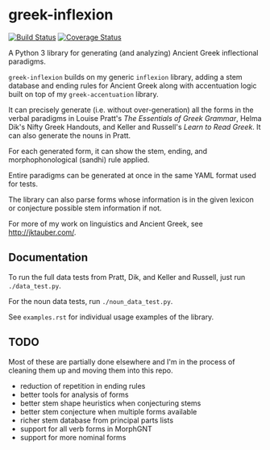 # greek-inflexion

[![Build Status](https://travis-ci.org/jtauber/greek-inflexion.svg)](https://travis-ci.org/jtauber/greek-inflexion)
[![Coverage Status](https://coveralls.io/repos/jtauber/greek-inflexion/badge.svg?branch=master&service=github)](https://coveralls.io/github/jtauber/greek-inflexion?branch=master)

A Python 3 library for generating (and analyzing) Ancient Greek inflectional
paradigms.

`greek-inflexion` builds on my generic `inflexion` library, adding a stem
database and ending rules for Ancient Greek along with accentuation logic
built on top of my `greek-accentuation` library.

It can precisely generate (i.e. without over-generation) all the forms in the
verbal paradigms in Louise Pratt's _The Essentials of Greek Grammar_, Helma
Dik's Nifty Greek Handouts, and Keller and Russell's _Learn to Read Greek_. It
can also generate the nouns in Pratt.

For each generated form, it can show the stem, ending, and morphophonological
(sandhi) rule applied.

Entire paradigms can be generated at once in the same YAML format used for
tests.

The library can also parse forms whose information is in the given lexicon or
conjecture possible stem information if not.

For more of my work on linguistics and Ancient Greek, see
<http://jktauber.com/>.


## Documentation

To run the full data tests from Pratt, Dik, and Keller and Russell, just run
`./data_test.py`.

For the noun data tests, run `./noun_data_test.py`.

See `examples.rst` for individual usage examples of the library.


## TODO

Most of these are partially done elsewhere and I'm in the process of cleaning
them up and moving them into this repo.

 - reduction of repetition in ending rules
 - better tools for analysis of forms
 - better stem shape heuristics when conjecturing stems
 - better stem conjecture when multiple forms available
 - richer stem database from principal parts lists
 - support for all verb forms in MorphGNT
 - support for more nominal forms
